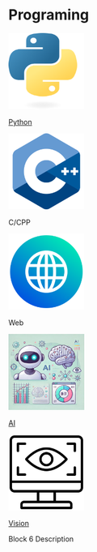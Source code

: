 # Programing

<div class="grid-container">
    <div class="grid-item">
        <a href="python">
            <img src="images/python.png"  width="150" height="150">
            <p>Python</p>
        </a>
    </div>
    <div class="grid-item">
        <img src="images/cpp.png"   width="150" height="150">
        <p>C/CPP</p>
    </div>
    <div class="grid-item">
        <img src="images/website.png"   width="150" height="150">
        <p>Web</p>
    </div>
    <div class="grid-item">
        <a href="ai">
            <img src="images/ai.png"  width="150" height="150">
            <p>AI</p>
        </a>
    </div>
    <div class="grid-item">
        <a href="vision">
        <img src="images/computer-vision.png" width="150" height="150">
        <p>Vision</p>
        </a>
    </div>
    <div class="grid-item">
        <p>Block 6 Description</p>
    </div>
</div>